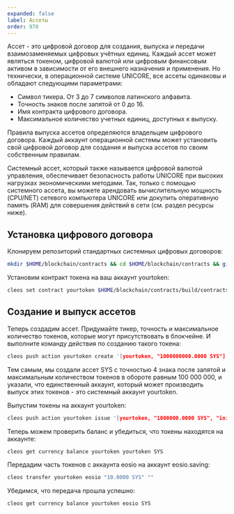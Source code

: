 ```yaml
---
expanded: false
label: Ассеты
order: 970
---
```

Ассет - это цифровой договор для создания, выпуска и передачи взаимозаменяемых цифровых учётных единиц. Каждый ассет может являться токеном, цифровой валютой или цифровым финансовым активом в зависимости от его внешнего назначения и применения. Но технически, в операционной системе UNICORE, все ассеты одинаковы и обладают следующими параметрами:
- Символ тикера. От 3 до 7 символов латинского алфавита.
- Точность знаков после запятой от 0 до 16.
- Имя контракта цифрового договора.
- Максимальное количество учетных единиц, доступных к выпуску.

Правила выпуска ассетов определяются владельцем цифрового договора. Каждый аккаунт операционной системы может установить свой цифровой договор для создания и выпуска ассетов по своим собственным правилам.

Системный ассет, который также называется цифровой валютой управления, обеспечивает безопасность работы UNICORE при высоких нагрузках экономическими методами. Так, только с помощью системного ассета, вы можете арендовать вычислительную мощность (CPU/NET) сетевого компьютера UNICORE или докупить оперативную память (RAM) для совершения действий в сети (см. раздел ресурсы ниже).

## Установка цифрового договора
Клонируем репозиторий стандартных системных цифровых договоров:

```bash
mkdir $HOME/blockchain/contracts && cd $HOME/blockchain/contracts && git clone https://github.com/dacom-core/system.contracts && cd system.contracts
```

Установим контракт токена на ваш аккаунт yourtoken:

```bash
cleos set contract yourtoken $HOME/blockchain/contracts/build/contracts/eosio.token -p eosio.token
```

## Cоздание и выпуск ассетов
Теперь создадим ассет. Придумайте тикер, точность и максимальное количество токенов, которые могут присутствовать в блокчейне. И выполните команду действия по созданию такого токена: 

```cpp
cleos push action yourtoken create '[yourtoken, "1000000000.0000 SYS"]' -p yourtoken
```

Тем самым, мы создали ассет SYS с точностью 4 знака после запятой и максимальным количеством токенов в обороте равным 100 000 000, и указали, что единственный аккаунт, который может производить выпуск этих токенов - это системный аккаунт yourtoken. 

Выпустим токены на аккаунт yourtoken:

```cpp
cleos push action yourtoken issue '[yourtoken, "1000000.0000 SYS", "initial emission"]' -p yourtoken
```

Теперь можем проверить баланс и убедиться, что токены находятся на аккаунте:

```cpp
cleos get currency balance yourtoken yourtoken SYS
```

Передадим часть токенов с аккаунта eosio на аккаунт eosio.saving:

```cpp
cleos transfer yourtoken eosio "10.0000 SYS" ""
```

Убедимся, что передача прошла успешно:

```cpp
cleos get currency balance yourtoken eosio SYS
```
